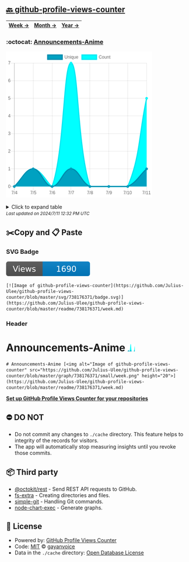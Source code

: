 ## [🔙 github-profile-views-counter](https://github.com/Julius-Ulee/github-profile-views-counter)
| [**Week →**](https://github.com/Julius-Ulee/github-profile-views-counter/blob/master/readme/738176371/week.md) | [**Month →**](https://github.com/Julius-Ulee/github-profile-views-counter/blob/master/readme/738176371/month.md) | [**Year →**](https://github.com/Julius-Ulee/github-profile-views-counter/blob/master/readme/738176371/year.md) |
| ---- | ---- | ----- |
### :octocat: [Announcements-Anime](https://github.com/Julius-Ulee/Announcements-Anime)
![Image of github-profile-views-counter](https://github.com/Julius-Ulee/github-profile-views-counter/blob/master/graph/738176371/large/week.png)

<details>
	<summary>Click to expand table</summary>
	<h2>:calendar: Week Page Views Table</h2>
<table>
	<tr>
		<th>
			Last Updated
		</th>
		<th>
			Unique
		</th>
		<th>
			Count
		</th>
	</tr>
	<tr>
		<td>
			<code>2024/7/11</code>
		</td>
		<td>
			<code>1</code>
		</td>
		<td>
			<code>5</code>
		</td>
	</tr>
	<tr>
		<td>
			<code>2024/7/10</code>
		</td>
		<td>
			<code>0</code>
		</td>
		<td>
			<code>0</code>
		</td>
	</tr>
	<tr>
		<td>
			<code>2024/7/9</code>
		</td>
		<td>
			<code>0</code>
		</td>
		<td>
			<code>0</code>
		</td>
	</tr>
	<tr>
		<td>
			<code>2024/7/8</code>
		</td>
		<td>
			<code>0</code>
		</td>
		<td>
			<code>0</code>
		</td>
	</tr>
	<tr>
		<td>
			<code>2024/7/7</code>
		</td>
		<td>
			<code>1</code>
		</td>
		<td>
			<code>7</code>
		</td>
	</tr>
	<tr>
		<td>
			<code>2024/7/6</code>
		</td>
		<td>
			<code>0</code>
		</td>
		<td>
			<code>0</code>
		</td>
	</tr>
	<tr>
		<td>
			<code>2024/7/5</code>
		</td>
		<td>
			<code>1</code>
		</td>
		<td>
			<code>1</code>
		</td>
	</tr>
	<tr>
		<td>
			<code>2024/7/4</code>
		</td>
		<td>
			<code>0</code>
		</td>
		<td>
			<code>0</code>
		</td>
	</tr>
</table>

</details>
<small><i>Last updated on 2024/7/11 12:32 PM UTC</i></small>

## ✂️Copy and 📋 Paste
### SVG Badge
[![Image of github-profile-views-counter](https://github.com/Julius-Ulee/github-profile-views-counter/blob/master/svg/738176371/badge.svg)](https://github.com/Julius-Ulee/github-profile-views-counter/blob/master/readme/738176371/week.md)
```readme
[![Image of github-profile-views-counter](https://github.com/Julius-Ulee/github-profile-views-counter/blob/master/svg/738176371/badge.svg)](https://github.com/Julius-Ulee/github-profile-views-counter/blob/master/readme/738176371/week.md)
```
### Header
# Announcements-Anime [<img alt="Image of github-profile-views-counter" src="https://github.com/Julius-Ulee/github-profile-views-counter/blob/master/graph/738176371/small/week.png" height="20">](https://github.com/Julius-Ulee/github-profile-views-counter/blob/master/readme/738176371/week.md)
```readme
# Announcements-Anime [<img alt="Image of github-profile-views-counter" src="https://github.com/Julius-Ulee/github-profile-views-counter/blob/master/graph/738176371/small/week.png" height="20">](https://github.com/Julius-Ulee/github-profile-views-counter/blob/master/readme/738176371/week.md)
```
[**Set up GitHub Profile Views Counter for your repositories**](https://github.com/gayanvoice/github-profile-views-counter)
## ⛔ DO NOT
- Do not commit any changes to `./cache` directory. This feature helps to integrity of the records for visitors.
- The app will automatically stop measuring insights until you revoke those commits.
## 📦 Third party

- [@octokit/rest](https://www.npmjs.com/package/@octokit/rest) - Send REST API requests to GitHub.
- [fs-extra](https://www.npmjs.com/package/fs-extra) - Creating directories and files.
- [simple-git](https://www.npmjs.com/package/simple-git) - Handling Git commands.
- [node-chart-exec](https://www.npmjs.com/package/node-chart-exec) - Generate graphs.
## 📄 License
- Powered by: [GitHub Profile Views Counter](https://github.com/gayanvoice/github-profile-views-counter)
- Code: [MIT](./LICENSE) © [gayanvoice](https://github.com/gayanvoice/github-profile-views-counter)
- Data in the `./cache` directory: [Open Database License](https://opendatacommons.org/licenses/odbl/1-0/)